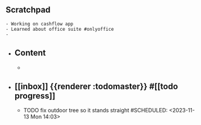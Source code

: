 ## Scratchpad
	- Working on cashflow app
	- Learned about office suite #onlyoffice
	-
- ## Content
	-
- ## [[inbox]] {{renderer :todomaster}} #[[todo progress]]
	- TODO fix outdoor tree so it stands straight
	  #SCHEDULED: <2023-11-13 Mon 14:03>